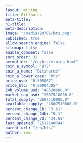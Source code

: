```yaml
---
layout: mining
title: BitShares
meta-title: 
h1-title: 
meta-description: 
image: "/media/20705/bts.png"
published: true
allow_search_engine: false
sitemap: false
enable_comment: false
sort_order: 32
permalink: "/en/bts/mining.html"
coin_a_symbol: "BTS"
coin_a_name: "Bitshares"
coin_a_lower_case: "bts"
price_usd: "0.505867"
price_btc: "0.00004305"
24h_volume_usd: "48528600.0"
market_cap_usd: "2607510000.0"
total_supply: "2607510000.0"
available_supply: "2607510000.0"
percent_change_1h: "3.61"
percent_change_24h: "5.1"
percent_change_7d: "34.68"
last_updated: "1517140744"
parent-url: "/en/bts/"
author: Sam
---
```


